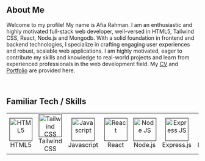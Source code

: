 ## About Me
Welcome to my profile! My name is Afia Rahman. I am an enthusiastic and highly motivated full-stack web developer, well-versed in HTML5, Tailwind CSS, React, Node.js and Mongodb. With a solid foundation in frontend and backend technologies, I specialize in crafting engaging user experiences and robust, scalable web applications. I am highly motivated, eager to contribute my skills and knowledge to real-world projects and learn from experienced professionals in the web development field. My [CV](https://drive.google.com/file/d/1D_GOG9QFB0pQdYZKa0BuWGiwptPbWHzP/view) and [Portfolio](https://afiarahman-portfolio.netlify.app/) are provided here.

<br>

## Familiar Tech / Skills

<table>
  <tr>
    <td align="center" width="96">
      <a href="">
        <img src="https://i.ibb.co/8N42kQS/html5.png" width="60" height="60" alt="HTML5" />
      </a>
      <br>HTML5
    </td>
    <td align="center" width="96">
      <a href="">
        <img src="https://i.ibb.co/9w0YLng/tailwind.png" width="60" height="60" alt="Tailwind CSS" />
      </a>
      <br>Tailwind CSS
    </td>
    <td align="center" width="96">
      <a href="">
        <img src="https://i.ibb.co/pZFFjST/js.png" width="60" height="60" alt="Javascript" />
      </a>
      <br>Javascript
    </td>
    <td align="center" width="96">
      <a href="">
        <img src="https://i.ibb.co/HKKvSV7/react-logo.png" width="60" height="60" alt="React" />
      </a>
      <br>React
    </td>
    <td align="center" width="96">
      <a href="">
        <img src="https://i.ibb.co/wLfChYJ/node.png" width="60" height="60" alt="Node JS" />
      </a>
      <br>Node.js
    </td>
    <td align="center" width="96">
      <a href="">
        <img src="https://i.ibb.co/rdT3X6z/exjs.png" width="60" height="60" alt="Express JS" />
      </a>
      <br>Express.js
    </td>
    <td align="center" width="96">
      <a href="">
        <img src="https://i.ibb.co/jZh98WV/mongodb.png" width="60" height="60" alt="MongoDB" />
      </a>
      <br>MongoDB
    </td>    
    <td align="center" width="96">
      <a href="">
        <img src="https://i.ibb.co/CPys5YZ/python.png" width="60" height="60" alt="Python" />
      </a>
      <br>Python
    </td>
  </tr>
</table>

<!--
**afiagithub/afiagithub** is a ✨ _special_ ✨ repository because its `README.md` (this file) appears on your GitHub profile.

Here are some ideas to get you started:

- 🔭 I’m currently working on ...
- 🌱 I’m currently learning ...
- 👯 I’m looking to collaborate on ...
- 🤔 I’m looking for help with ...
- 💬 Ask me about ...
- 📫 How to reach me: ...
- 😄 Pronouns: ...
- ⚡ Fun fact: ...
-->
